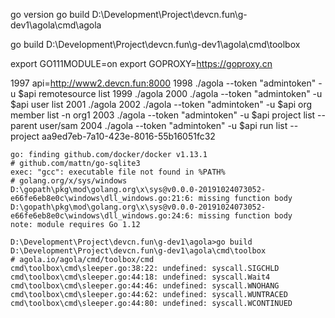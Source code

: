 go version
go build D:\Development\Project\devcn.fun\g-dev1\agola\cmd\agola

go build D:\Development\Project\devcn.fun\g-dev1\agola\cmd\toolbox

export GO111MODULE=on
export GOPROXY=https://goproxy.cn

 1997  api=http://www2.devcn.fun:8000
 1998  ./agola  --token "admintoken" -u $api remotesource list
 1999  ./agola 
 2000  ./agola  --token "admintoken" -u $api user list
 2001  ./agola 
 2002  ./agola  --token "admintoken" -u $api org member list -n org1
 2003  ./agola  --token "admintoken" -u $api project list --parent user/sam
 2004  ./agola  --token "admintoken" -u $api run list --project aa9ed7eb-7a10-423e-8016-55b16051fc32

```
go: finding github.com/docker/docker v1.13.1
# github.com/mattn/go-sqlite3
exec: "gcc": executable file not found in %PATH%
# golang.org/x/sys/windows
D:\gopath\pkg\mod\golang.org\x\sys@v0.0.0-20191024073052-e66fe6eb8e0c\windows\dll_windows.go:21:6: missing function body
D:\gopath\pkg\mod\golang.org\x\sys@v0.0.0-20191024073052-e66fe6eb8e0c\windows\dll_windows.go:24:6: missing function body
note: module requires Go 1.12
```

```
D:\Development\Project\devcn.fun\g-dev1\agola>go build D:\Development\Project\devcn.fun\g-dev1\agola\cmd\toolbox
# agola.io/agola/cmd/toolbox/cmd
cmd\toolbox\cmd\sleeper.go:38:22: undefined: syscall.SIGCHLD
cmd\toolbox\cmd\sleeper.go:44:18: undefined: syscall.Wait4
cmd\toolbox\cmd\sleeper.go:44:46: undefined: syscall.WNOHANG
cmd\toolbox\cmd\sleeper.go:44:62: undefined: syscall.WUNTRACED
cmd\toolbox\cmd\sleeper.go:44:80: undefined: syscall.WCONTINUED
```
